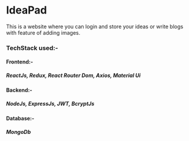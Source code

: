 # IdeaPad
This is a website where you can login and store your ideas or write blogs with feature of adding images.

### TechStack used:-

#### Frontend:-
##### ReactJs, Redux, React Router Dom, Axios, Material Ui
#### Backend:-
##### NodeJs, ExpressJs, JWT, BcryptJs
#### Database:- 
##### MongoDb
